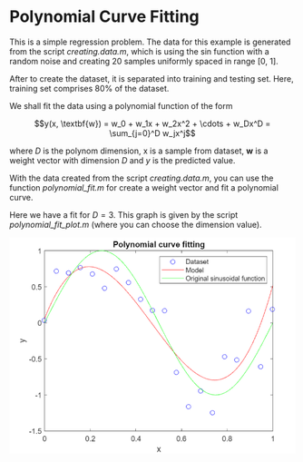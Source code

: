 # Polynomial Curve Fitting
 This is a simple regression problem. The data for this example is generated from the script _creating.data.m_, which is using the sin function with a random noise and creating 20 samples uniformly spaced in range [0, 1].

 After to create the dataset, it is separated into training and testing set. Here, training set comprises 80% of the dataset.

 We shall fit the data using a polynomial function of the form

 $$y(x, \textbf{w}) = w_0 + w_1x + w_2x^2 + \cdots + w_Dx^D = \sum_{j=0}^D w_jx^j$$

 where $D$ is the polynom dimension, x is a sample from dataset, $\textbf{w}$ is a weight vector with dimension $D$ and $y$ is the predicted value.

 With the data created from the script _creating.data.m_, you can use the function _polynomial\_fit.m_ for create a weight vector and fit a polynomial curve.

 Here we have a fit for $D = 3$. This graph is given by the script _polynomial\_fit\_plot.m_ (where you can choose the dimension value).

![fit curve with D=3](fit_curve.png "Fit curve with D=3")
